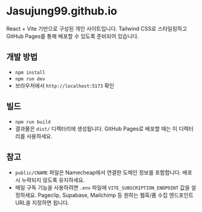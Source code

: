 # Jasujung99.github.io

React + Vite 기반으로 구성된 개인 사이트입니다. Tailwind CSS로 스타일링하고 GitHub Pages를 통해 배포할 수 있도록 준비되어 있습니다.

## 개발 방법

- `npm install`
- `npm run dev`
- 브라우저에서 `http://localhost:5173` 확인

## 빌드

- `npm run build`
- 결과물은 `dist/` 디렉터리에 생성됩니다. GitHub Pages로 배포할 때는 이 디렉터리를 사용하세요.

## 참고

- `public/CNAME` 파일은 Namecheap에서 연결한 도메인 정보를 포함합니다. 배포 시 누락되지 않도록 유지하세요.
- 메일 구독 기능을 사용하려면 `.env` 파일에 `VITE_SUBSCRIPTION_ENDPOINT` 값을 설정하세요. Pageclip, Supabase, Mailchimp 등 원하는 웹훅/폼 수집 엔드포인트 URL을 지정하면 됩니다.